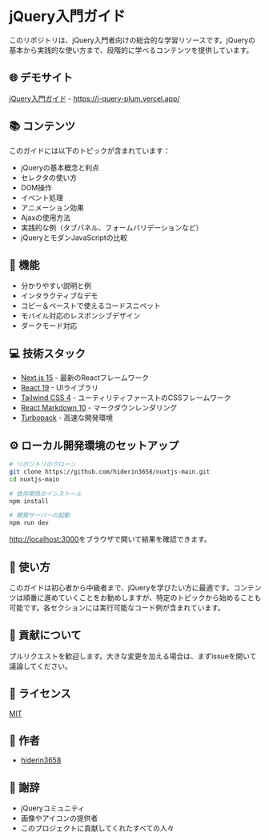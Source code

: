 # jQuery入門ガイド

このリポジトリは、jQuery入門者向けの総合的な学習リソースです。jQueryの基本から実践的な使い方まで、段階的に学べるコンテンツを提供しています。

## 🌐 デモサイト

[jQuery入門ガイド](https://j-query-plum.vercel.app/) - https://j-query-plum.vercel.app/

## 📚 コンテンツ

このガイドには以下のトピックが含まれています：

- jQueryの基本概念と利点
- セレクタの使い方
- DOM操作
- イベント処理
- アニメーション効果
- Ajaxの使用方法
- 実践的な例（タブパネル、フォームバリデーションなど）
- jQueryとモダンJavaScriptの比較

## 🚀 機能

- 分かりやすい説明と例
- インタラクティブなデモ
- コピー＆ペーストで使えるコードスニペット
- モバイル対応のレスポンシブデザイン
- ダークモード対応

## 💻 技術スタック

- [Next.js 15](https://nextjs.org/) - 最新のReactフレームワーク
- [React 19](https://reactjs.org/) - UIライブラリ
- [Tailwind CSS 4](https://tailwindcss.com/) - ユーティリティファーストのCSSフレームワーク
- [React Markdown 10](https://github.com/remarkjs/react-markdown) - マークダウンレンダリング
- [Turbopack](https://turbo.build/pack) - 高速な開発環境

## ⚙️ ローカル開発環境のセットアップ

```bash
# リポジトリのクローン
git clone https://github.com/hiderin3658/nuxtjs-main.git
cd nuxtjs-main

# 依存関係のインストール
npm install

# 開発サーバーの起動
npm run dev
```

[http://localhost:3000](http://localhost:3000)をブラウザで開いて結果を確認できます。

## 📝 使い方

このガイドは初心者から中級者まで、jQueryを学びたい方に最適です。コンテンツは順番に進めていくことをお勧めしますが、特定のトピックから始めることも可能です。各セクションには実行可能なコード例が含まれています。

## 🔄 貢献について

プルリクエストを歓迎します。大きな変更を加える場合は、まずissueを開いて議論してください。

## 📜 ライセンス

[MIT](https://choosealicense.com/licenses/mit/)

## 👤 作者

- [hiderin3658](https://github.com/hiderin3658)

## 🙏 謝辞

- jQueryコミュニティ
- 画像やアイコンの提供者
- このプロジェクトに貢献してくれたすべての人々
